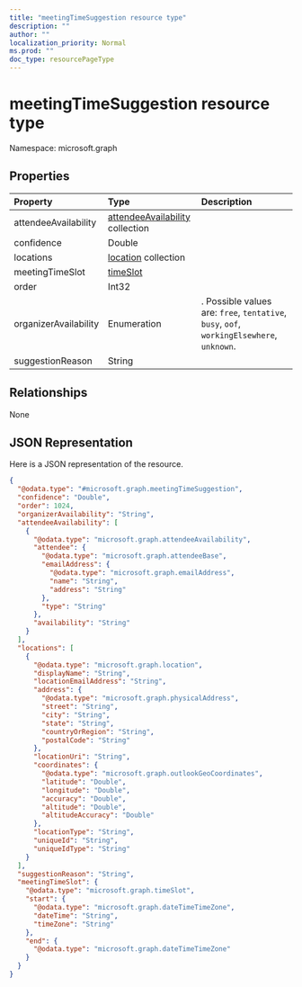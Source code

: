 ```yaml
---
title: "meetingTimeSuggestion resource type"
description: ""
author: ""
localization_priority: Normal
ms.prod: ""
doc_type: resourcePageType
---
```


# meetingTimeSuggestion resource type


Namespace: microsoft.graph



## Properties
|Property|Type|Description|
|:---|:---|:---|
|attendeeAvailability|[attendeeAvailability](../resources/attendeeavailability.md) collection||
|confidence|Double||
|locations|[location](../resources/location.md) collection||
|meetingTimeSlot|[timeSlot](../resources/timeslot.md)||
|order|Int32||
|organizerAvailability|Enumeration|. Possible values are: `free`, `tentative`, `busy`, `oof`, `workingElsewhere`, `unknown`.|
|suggestionReason|String||

## Relationships
None

## JSON Representation
Here is a JSON representation of the resource.
<!-- {
  "blockType": "resource",
  "@odata.type": "microsoft.graph.meetingTimeSuggestion"
}
-->
``` json
{
  "@odata.type": "#microsoft.graph.meetingTimeSuggestion",
  "confidence": "Double",
  "order": 1024,
  "organizerAvailability": "String",
  "attendeeAvailability": [
    {
      "@odata.type": "microsoft.graph.attendeeAvailability",
      "attendee": {
        "@odata.type": "microsoft.graph.attendeeBase",
        "emailAddress": {
          "@odata.type": "microsoft.graph.emailAddress",
          "name": "String",
          "address": "String"
        },
        "type": "String"
      },
      "availability": "String"
    }
  ],
  "locations": [
    {
      "@odata.type": "microsoft.graph.location",
      "displayName": "String",
      "locationEmailAddress": "String",
      "address": {
        "@odata.type": "microsoft.graph.physicalAddress",
        "street": "String",
        "city": "String",
        "state": "String",
        "countryOrRegion": "String",
        "postalCode": "String"
      },
      "locationUri": "String",
      "coordinates": {
        "@odata.type": "microsoft.graph.outlookGeoCoordinates",
        "latitude": "Double",
        "longitude": "Double",
        "accuracy": "Double",
        "altitude": "Double",
        "altitudeAccuracy": "Double"
      },
      "locationType": "String",
      "uniqueId": "String",
      "uniqueIdType": "String"
    }
  ],
  "suggestionReason": "String",
  "meetingTimeSlot": {
    "@odata.type": "microsoft.graph.timeSlot",
    "start": {
      "@odata.type": "microsoft.graph.dateTimeTimeZone",
      "dateTime": "String",
      "timeZone": "String"
    },
    "end": {
      "@odata.type": "microsoft.graph.dateTimeTimeZone"
    }
  }
}
```

